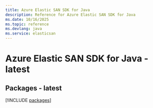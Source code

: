 ```yaml
---
title: Azure Elastic SAN SDK for Java
description: Reference for Azure Elastic SAN SDK for Java
ms.date: 10/16/2025
ms.topic: reference
ms.devlang: java
ms.service: elasticsan
---
```

# Azure Elastic SAN SDK for Java - latest
## Packages - latest
[!INCLUDE [packages](elastic-san-index.md)]